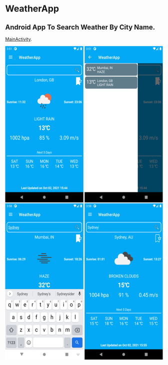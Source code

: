 # WeatherApp
## Android App To Search Weather By City Name.

[MainActivity](https://pages.github.com/).

<img src="/screenshots/London_Weather.png" width="250" height="500">
<img src="/screenshots/Favourite_Cities.png" width="250" height="500">
<br>

<div id="images">
    <img src="/screenshots/Search_City.png" width="250" height="500">
    <img src="/screenshots/Search_City_1.png" width="250" height="500">
</div>
